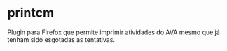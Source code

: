# printcm
Plugin para Firefox que permite imprimir atividades do AVA mesmo que já tenham sido esgotadas as tentativas.
